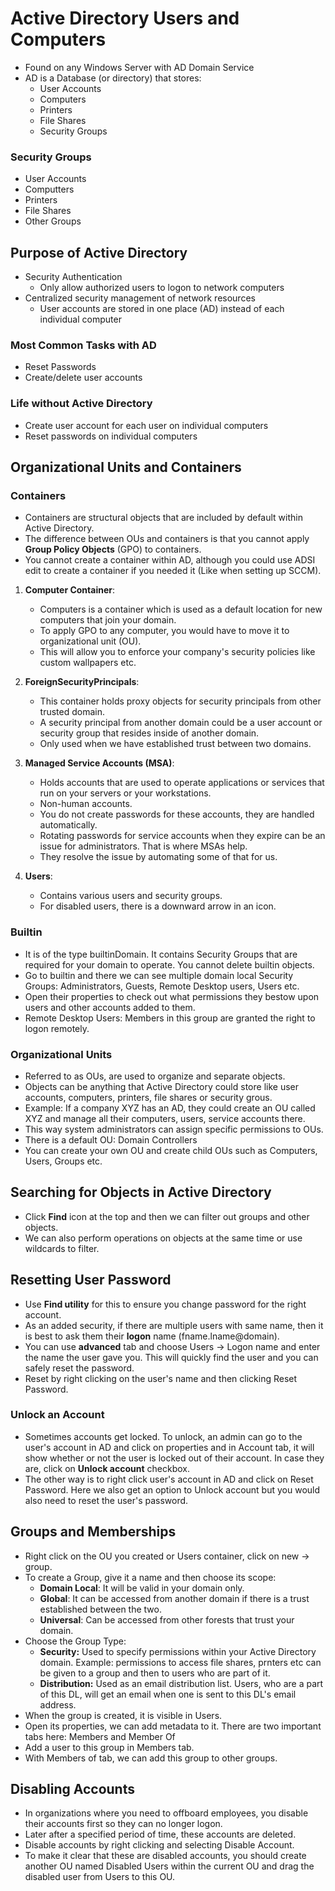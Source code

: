 # Active Directory Users and Computers

- Found on any Windows Server with AD Domain Service
- AD is a Database (or directory) that stores:
  - User Accounts
  - Computers
  - Printers
  - File Shares
  - Security Groups

### Security Groups
- User Accounts
- Computters
- Printers
- File Shares
- Other Groups

## Purpose of Active Directory
- Security Authentication
  - Only allow authorized users to logon to network computers
- Centralized security management of network resources
  - User accounts are stored in one place (AD) instead of each individual computer
      
### Most Common Tasks with AD
- Reset Passwords
- Create/delete user accounts

### Life without Active Directory
- Create user account for each user on individual computers
- Reset passwords on individual computers

## Organizational Units and Containers

### Containers
- Containers are structural objects that are included by default within Active Directory.
- The difference between OUs and containers is that you cannot apply **Group Policy Objects** (GPO) to containers.
- You cannot create a container within AD, although you could use ADSI edit to create a container if you needed it (Like when setting up SCCM).

1. **Computer Container**:
   - Computers is a container which is used as a default location for new computers that join your domain.
   - To apply GPO to any computer, you would have to move it to organizational unit (OU).
   - This will allow you to enforce your company's security policies like custom wallpapers etc.
     
2. **ForeignSecurityPrincipals**:
   - This container holds proxy objects for security principals from other trusted domain.
   - A security principal from another domain could be a user account or security group that resides inside of another domain.
   - Only used when we have established trust between two domains.
     
3. **Managed Service Accounts (MSA)**:
   - Holds accounts that are used to operate applications or services that run on your servers or your workstations.
   - Non-human accounts.
   - You do not create passwords for these accounts, they are handled automatically.
   - Rotating passwords for service accounts when they expire can be an issue for administrators. That is where MSAs help.
   - They resolve the issue by automating some of that for us.

4. **Users**:
   - Contains various users and security groups.
   - For disabled users, there is a downward arrow in an icon.
     
### Builtin
- It is of the type builtinDomain. It contains Security Groups that are required for your domain to operate. You cannot delete builtin objects.
- Go to builtin and there we can see multiple domain local Security Groups: Administrators, Guests, Remote Desktop users, Users etc.
- Open their properties to check out what permissions they bestow upon users and other accounts added to them.
- Remote Desktop Users: Members in this group are granted the right to logon remotely.

### Organizational Units
- Referred to as OUs, are used to organize and separate objects.
- Objects can be anything that Active Directory could store like user accounts, computers, printers, file shares or security grous.
- Example: If a company XYZ has an AD, they could create an OU called XYZ and manage all their computers, users, service accounts there.
- This way system administrators can assign specific permissions to OUs.
- There is a default OU: Domain Controllers
- You can create your own OU and create child OUs such as Computers, Users, Groups etc.

## Searching for Objects in Active Directory
- Click **Find** icon at the top and then we can filter out groups and other objects.
- We can also perform operations on objects at the same time or use wildcards to filter.

## Resetting User Password
- Use **Find utility** for this to ensure you change password for the right account.
- As an added security, if there are multiple users with same name, then it is best to ask them their **logon** name (fname.lname@domain).
- You can use **advanced** tab and choose Users -> Logon name and enter the name the user gave you. This will quickly find the user and you can safely reset the password.
- Reset by right clicking on the user's name and then clicking Reset Password.
  
### Unlock an Account
- Sometimes accounts get locked. To unlock, an admin can go to the user's account in AD and click on properties and in Account tab, it will show whether or not the user is locked out of their account. In case they are, click on **Unlock account** checkbox.
- The other way is to right click user's account in AD and click on Reset Password. Here we also get an option to Unlock account but you would also need to reset the user's password.

## Groups and Memberships
- Right click on the OU you created or Users container, click on new -> group.
- To create a Group, give it a name and then choose its scope: 
  - **Domain Local**: It will be valid in your domain only.
  - **Global**: It can be accessed from another domain if there is a trust established between the two.
  - **Universal**: Can be accessed from other forests that trust your domain. 
- Choose the Group Type:
  - **Security:** Used to specify permissions within your Active Directory domain. Example: permissions to access file shares, prnters etc can be given to a group and then to users who are part of it.
  - **Distribution:** Used as an email distribution list. Users, who are a part of this DL, will get an email when one is sent to this DL's email address.
- When the group is created, it is visible in Users.
- Open its properties, we can add metadata to it. There are two important tabs here: Members and Member Of
- Add a user to this group in Members tab.
- With Members of tab, we can add this group to other groups.

## Disabling Accounts
- In organizations where you need to offboard employees, you disable their accounts first so they can no longer logon.
- Later after a specified period of time, these accounts are deleted.
- Disable accounts by right clicking and selecting Disable Account.
- To make it clear that these are disabled accounts, you should create another OU named Disabled Users within the current OU and drag the disabled user from Users to this OU.
